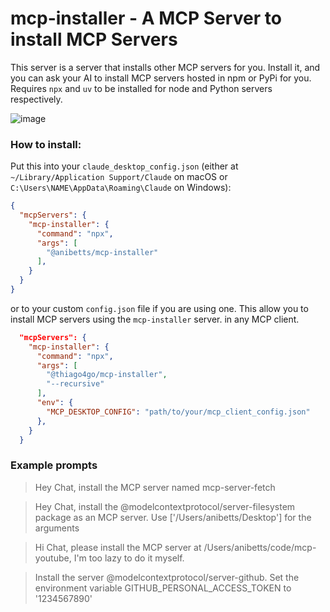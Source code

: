 # mcp-installer - A MCP Server to install MCP Servers

This server is a server that installs other MCP servers for you. Install it, and you can ask your AI to install MCP servers hosted in npm or PyPi for you. Requires `npx` and `uv` to be installed for node and Python servers respectively.


![image](https://github.com/user-attachments/assets/d082e614-b4bc-485c-a7c5-f80680348793)

### How to install:

Put this into your `claude_desktop_config.json` (either at `~/Library/Application Support/Claude` on macOS or `C:\Users\NAME\AppData\Roaming\Claude` on Windows):


```json
{
  "mcpServers": {
    "mcp-installer": {
      "command": "npx",
      "args": [
        "@anibetts/mcp-installer"
      ],
    }
  }
}
```
or to your custom  `config.json` file if you are using one. This allow you to install MCP servers using the `mcp-installer` server. in any MCP client.
```json
  "mcpServers": {
    "mcp-installer": {
      "command": "npx",
      "args": [
        "@thiago4go/mcp-installer",
        "--recursive"
      ],
      "env": {
        "MCP_DESKTOP_CONFIG": "path/to/your/mcp_client_config.json"
      },
    }
  }
```

### Example prompts

> Hey Chat, install the MCP server named mcp-server-fetch

> Hey Chat, install the @modelcontextprotocol/server-filesystem package as an MCP server. Use ['/Users/anibetts/Desktop'] for the arguments

> Hi Chat, please install the MCP server at /Users/anibetts/code/mcp-youtube, I'm too lazy to do it myself.

> Install the server @modelcontextprotocol/server-github. Set the environment variable GITHUB_PERSONAL_ACCESS_TOKEN to '1234567890'
